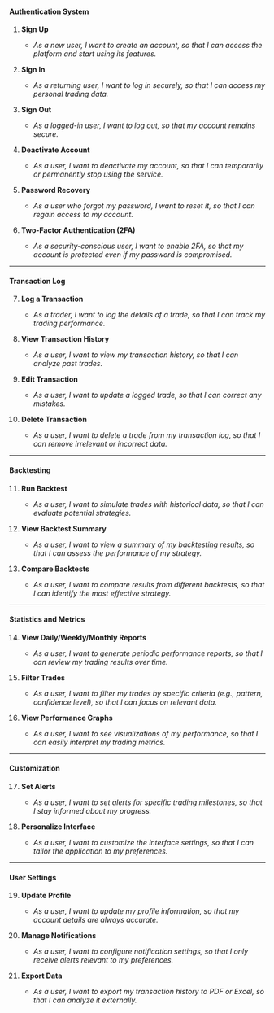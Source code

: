 #### **Authentication System**

1. **Sign Up**
   - *As a new user, I want to create an account, so that I can access the platform and start using its features.*

2. **Sign In**
   - *As a returning user, I want to log in securely, so that I can access my personal trading data.*

3. **Sign Out**
   - *As a logged-in user, I want to log out, so that my account remains secure.*

4. **Deactivate Account**
   - *As a user, I want to deactivate my account, so that I can temporarily or permanently stop using the service.*

5. **Password Recovery**
   - *As a user who forgot my password, I want to reset it, so that I can regain access to my account.*

6. **Two-Factor Authentication (2FA)**
   - *As a security-conscious user, I want to enable 2FA, so that my account is protected even if my password is compromised.*

---

#### **Transaction Log**

7. **Log a Transaction**
   - *As a trader, I want to log the details of a trade, so that I can track my trading performance.*

8. **View Transaction History**
   - *As a user, I want to view my transaction history, so that I can analyze past trades.*

9. **Edit Transaction**
   - *As a user, I want to update a logged trade, so that I can correct any mistakes.*

10. **Delete Transaction**
    - *As a user, I want to delete a trade from my transaction log, so that I can remove irrelevant or incorrect data.*

---

#### **Backtesting**

11. **Run Backtest**
    - *As a user, I want to simulate trades with historical data, so that I can evaluate potential strategies.*

12. **View Backtest Summary**
    - *As a user, I want to view a summary of my backtesting results, so that I can assess the performance of my strategy.*

13. **Compare Backtests**
    - *As a user, I want to compare results from different backtests, so that I can identify the most effective strategy.*

---

#### **Statistics and Metrics**

14. **View Daily/Weekly/Monthly Reports**
    - *As a user, I want to generate periodic performance reports, so that I can review my trading results over time.*

15. **Filter Trades**
    - *As a user, I want to filter my trades by specific criteria (e.g., pattern, confidence level), so that I can focus on relevant data.*

16. **View Performance Graphs**
    - *As a user, I want to see visualizations of my performance, so that I can easily interpret my trading metrics.*

---

#### **Customization**

17. **Set Alerts**
    - *As a user, I want to set alerts for specific trading milestones, so that I stay informed about my progress.*

18. **Personalize Interface**
    - *As a user, I want to customize the interface settings, so that I can tailor the application to my preferences.*

---

#### **User Settings**

19. **Update Profile**
    - *As a user, I want to update my profile information, so that my account details are always accurate.*

20. **Manage Notifications**
    - *As a user, I want to configure notification settings, so that I only receive alerts relevant to my preferences.*

21. **Export Data**
    - *As a user, I want to export my transaction history to PDF or Excel, so that I can analyze it externally.*
